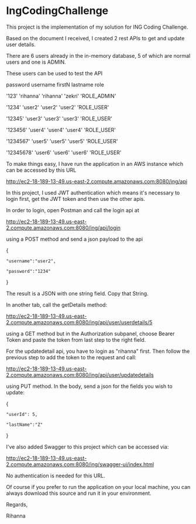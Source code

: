 # IngCodingChallenge

This project is the implementation of my solution for ING Coding Challenge.

Based on the document I received, I created 2 rest APIs to get and update user details.

There are 6 users already in the in-memory database, 5 of which are normal users and one is ADMIN.

These users can be used to test the API

password    username    firstN    lastname    role

'123'      'rihanna'   'rihanna'  'zekri'     'ROLE_ADMIN'

'1234'     'user2'     'user2'    'user2'     'ROLE_USER'

'12345'    'user3'     'user3'    'user3'     'ROLE_USER'

'123456'   'user4'     'user4'    'user4'     'ROLE_USER'

'1234567'  'user5'     'user5'    'user5'     'ROLE_USER'

'12345678' 'user6'     'user6'    'user6'     'ROLE_USER'



To make things easy, I have run the application in an AWS instance which can be accessed by this URL

http://ec2-18-189-13-49.us-east-2.compute.amazonaws.com:8080/ing/api


In this project, I used JWT authentication which means it's necessary to login first, get the JWT token and then use the other apis.

In order to login, open Postman and call the login api at

http://ec2-18-189-13-49.us-east-2.compute.amazonaws.com:8080/ing/api/login

using a POST method and send a json payload to the api

{

	"username":"user2",
	
	"password":"1234"
	
}


The result is a JSON with one string field. Copy that String.

In another tab, call the getDetails method:

http://ec2-18-189-13-49.us-east-2.compute.amazonaws.com:8080/ing/api/user/userdetails/5

using a GET method but in the Authorization subpanel, choose Bearer Token and paste the token from last step to the right field.


For the updatedetail api, you have to login as "rihanna" first. Then follow the previous step to add the token to the request and call:

http://ec2-18-189-13-49.us-east-2.compute.amazonaws.com:8080/ing/api/user/updatedetails

using PUT method. In the body, send a json for the fields you wish to update:

{

	"userId": 5,
	
	"lastName":"Z"
	
}


I've also added Swagger to this project which can be accessed via:

http://ec2-18-189-13-49.us-east-2.compute.amazonaws.com:8080/ing/swagger-ui/index.html

No authentication is needed for this URL.


Of course if you prefer to run the application on your local machine, you can always download this source and run it in your environment.


Regards,

Rihanna

